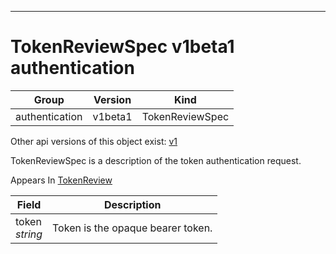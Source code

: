 

-----------
# TokenReviewSpec v1beta1 authentication



Group        | Version     | Kind
------------ | ---------- | -----------
authentication | v1beta1 | TokenReviewSpec




<aside class="notice">Other api versions of this object exist: <a href="#tokenreviewspec-v1">v1</a> </aside>


TokenReviewSpec is a description of the token authentication request.

<aside class="notice">
Appears In <a href="#tokenreview-v1beta1">TokenReview</a> </aside>

Field        | Description
------------ | -----------
token <br /> *string*  | Token is the opaque bearer token.






